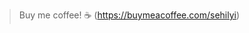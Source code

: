 > Buy me coffee! ☕️ (https://buymeacoffee.com/sehilyi)

<!--
### Hi There 👋

- Working on [Gosling projects](https://github.com/gosling-lang) 🐥 
- Korean 🇰🇷
- Ph.D. in CS at SNU, [HCIL](http://hcil.snu.ac.kr/people/sehi-l-yi)

**sehilyi/sehilyi** is a ✨ _special_ ✨ repository because its `README.md` (this file) appears on your GitHub profile.

Here are some ideas to get you started:

- 🔭 I’m currently working on ...
- 🌱 I’m currently learning ...
- 👯 I’m looking to collaborate on ...
- 🤔 I’m looking for help with ...
- 💬 Ask me about ...
- 📫 How to reach me: ...
- 😄 Pronouns: ...
- ⚡ Fun fact: ...
-->
